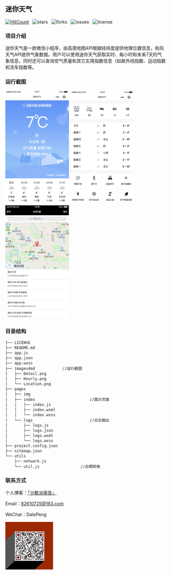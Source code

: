 ## 迷你天气

[![HitCount](http://hits.dwyl.io/TimeGarage/TimeGarage/MiniWeather.svg)](http://hits.dwyl.io/TimeGarage/TimeGarage/MiniWeather)&ensp; ![stars](https://img.shields.io/github/stars/TimeGarage/MiniWeather?color=yellow&style=flat-square)&ensp; ![forks](https://img.shields.io/github/forks/TimeGarage/MiniWeather?style=flat-square)&ensp; ![issues](https://img.shields.io/github/issues/TimeGarage/MiniWeather?color=red&style=flat-square)&ensp; ![license](https://img.shields.io/github/license/TimeGarage/MiniWeather?style=flat-square)

### 项目介绍

迷你天气是一款微信小程序，由高德地图API根据经纬度提供地理位置信息，和风天气API提供气象数据。用户可以使用迷你天气获取实时、每小时和未来7天的气象信息，同时还可以查询空气质量和其它实用指数信息（如紫外线指数、运动指数和洗车指数等。

### 运行截图

<img src="./images4md/Hourly.png" alt="img" width="200px" /> <img src="./images4md/Detail.png" alt="img" width="200px" /> <img src="./images4md/Location.png" alt="img" width="200px" />									

### 目录结构

```
├── LICENSE 
├── README.md
├── app.js
├── app.json
├── app.wxss
├── images4md            //运行截图
│   ├── Detail.png
│   ├── Hourly.png
│   └── Location.png
├── pages
│   ├── img
│   ├── index						 //展示页面
│   │   ├── index.js
│   │   ├── index.wxml
│   │   └── index.wxss
│   └── logs						 //日志输出
│       ├── logs.js
│       ├── logs.json
│       ├── logs.wxml
│       └── logs.wxss
├── project.config.json
├── sitemap.json
└── utils
    ├── network.js       
    └── util.js					 //日期转换

```

### 联系方式

个人博客：[「少数派报告」](https://www.timegarage.works)

Email：82610725@163.com

WeChat：DalePeng

<img src="./images4md/QR.png" alt="img" width="150px" />





